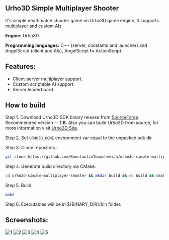 ## Urho3D Simple Multiplayer Shooter
It's simple deathmatch shooter game on Urho3D game engine, it supports multiplayer and custom AIs.

**Engine:** Urho3D.

**Programming languages:** C++ (server, constants and launcher) and AngelScript (client and AIs), AngelScript **!=** ActionScript.

## Features:
* Client-server multiplayer support.
* Custom scriptable AI support.
* Server leaderboard.

## How to build
Step 1. Download Urho3D SDK binary release from [SourceForge](https://sourceforge.net/projects/urho3d/files/Urho3D/). Recommended version -- **1.6**. Also you can build Urho3D from source, for more information visit [Urho3D Site](https://urho3d.github.io).

Step 2. Set `URHO3D_HOME` environment var equal to the unpacked sdk dir.

Step 3. Clone repository:
```bash
git clone https://github.com/KonstantinTomashevich/urho3d-simple-multiplayer-shooter.git
```
Step 4. Generate build directory via CMake:
```bash
cd urho3d-simple-multiplayer-shooter && mkdir build && cd build && cmake ..
```
Step 5. Build.
```bash
make
```
Step 6. Executables will be in ${BINARY_DIR}/bin folder.

## Screenshots:
![1](https://s30.postimg.org/hxgjgbs8h/image.png)
![2](https://s7.postimg.org/tyiiums4r/image.png)
![3](https://s30.postimg.org/bl1e6hp69/image.png)
![4](https://s30.postimg.org/uen73hne9/image.png)
![5](https://s30.postimg.org/tqeckjooh/image.png)
